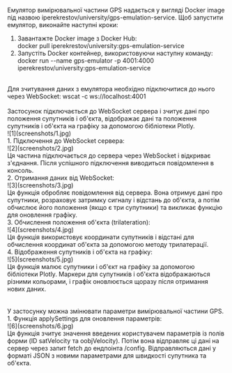 Емулятор вимірювальної частини GPS надається у вигляді Docker image під назвою iperekrestov/university/gps-emulation-service. Щоб запустити емулятор, виконайте наступні кроки:<br>  
1. Завантажте Docker image з Docker Hub:  
docker pull iperekrestov/university:gps-emulation-service
2. Запустіть Docker контейнер, використовуючи наступну команду:  
docker run --name gps-emulator -p 4001:4000 iperekrestov/university:gps-emulation-service
<br>
Для зчитування даних з емулятора необхідно підключитися до нього через WebSocket:  
wscat -c ws://localhost:4001
<br><br>
Застосунок підключається до WebSocket сервера і зчитує дані про положення супутників і об'єкта, відображає дані та положення супутників і об'єкта на графіку за допомогою бібліотеки Plotly.
<br>
![1](screenshots/1.jpg)<br>
1. Підключення до WebSocket сервера:<br>
![2](screenshots/2.jpg)<br>
Ця частина підключається до сервера через WebSocket і відкриває з'єднання. Після успішного підключення виводиться повідомлення в консоль.<br>
2. Отримання даних від WebSocket:<br>
![3](screenshots/3.jpg)<br>
Ця функція обробляє повідомлення від сервера. Вона отримує дані про супутники, розраховує затримку сигналу і відстань до об'єкта, а потім обчислює його положення (якщо є три супутники) та викликає функцію для оновлення графіку.<br>
3. Обчислення положення об'єкта (trilateration):<br>
![4](screenshots/4.jpg)<br>
Ця функція використовує координати супутників і відстані для обчислення координат об'єкта за допомогою методу трилатерації.<br>
4. Відображення супутників і об'єкта на графіку:<br>
![5](screenshots/5.jpg)<br>
Ця функція малює супутники і об'єкт на графіку за допомогою бібліотеки Plotly. Маркери для супутників і об'єкта відображаються різними кольорами, і графік оновлюється щоразу після отримання нових даних.<br>
<br>
<br>
У застосунку можна змінювати параметри вимірювальної частини GPS.<br>
1. Функція applySettings для оновлення параметрів:<br>
![6](screenshots/6.jpg)<br>
Ця функція зчитує значення введених користувачем параметрів із полів форми (ID satVelocity та oobjVelocity). Потім вона відправляє ці дані на сервер через запит fetch до ендпоінта /config. Відправляються дані у форматі JSON з новими параметрами для швидкості супутника та об'єкта.<br>
